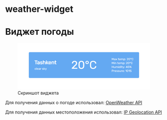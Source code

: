 # weather-widget

<h1>Виджет погоды</h1>

<figure>
	<img src="./weather-widget.png" alt="Виджет погоды">
	<figcaption>Скриншот виджета</figcaption>
</figure>

<p>Для получения данных о погоде использовал: <a href="https://openweathermap.org/api">OpenWeather API<a/></p> 
<p>Для получения данных местоположения использовал: <a href="https://ip-api.com/">IP Geolocation API<a/></p>
